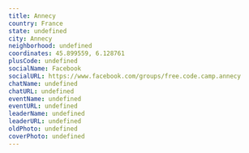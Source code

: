 ```yaml
---
title: Annecy
country: France
state: undefined
city: Annecy
neighborhood: undefined
coordinates: 45.899559, 6.128761
plusCode: undefined
socialName: Facebook
socialURL: https://www.facebook.com/groups/free.code.camp.annecy
chatName: undefined
chatURL: undefined
eventName: undefined
eventURL: undefined
leaderName: undefined
leaderURL: undefined
oldPhoto: undefined
coverPhoto: undefined
---
```


